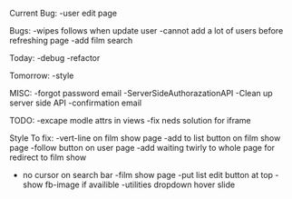 Current Bug:
  -user edit page

Bugs:
  -wipes follows when update user
  -cannot add a lot of users before refreshing page
  -add film search




Today:
  -debug
  -refactor

Tomorrow:
  -style


MISC:
  -forgot password email
  -ServerSideAuthorazationAPI
  -Clean up server side API
  -confirmation email

TODO:
  -excape modle attrs in views
  -fix neds solution for iframe

Style To fix:
  -vert-line on film show page
  -add to list button on film show page
  -follow button on user page
  -add waiting twirly to whole page for redirect to film show
  - no cursor on search bar
  -film show page
  -put list edit button at top
  -show fb-image if availible
  -utilities dropdown hover slide